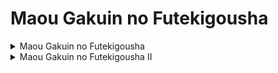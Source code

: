 # Maou Gakuin no Futekigousha

<details>
    <summary>Maou Gakuin no Futekigousha</summary>

!!! info ""
- **RAW**
```
sam
```
- **SUB**
```
EduvalDxD
```


!!! info "Arquivos"
```
[Tempest] Maou Gakuin no Futekigousha - 01 [BDRIP][1080p][HEVC][FLAC] [F3F319CE].mkv
[Tempest] Maou Gakuin no Futekigousha - 02 [BDRIP][1080p][HEVC][FLAC] [7A61A0F4].mkv
[Tempest] Maou Gakuin no Futekigousha - 03 [BDRIP][1080p][HEVC][FLAC] [025B49CD].mkv
[Tempest] Maou Gakuin no Futekigousha - 04 [BDRIP][1080p][HEVC][FLAC] [380B769B].mkv
[Tempest] Maou Gakuin no Futekigousha - 05 [BDRIP][1080p][HEVC][FLAC] [07982DFD].mkv
[Tempest] Maou Gakuin no Futekigousha - 06 [BDRIP][1080p][HEVC][FLAC] [F98B357A].mkv
[Tempest] Maou Gakuin no Futekigousha - 07 [BDRIP][1080p][HEVC][FLAC] [5F3D99B5].mkv
[Tempest] Maou Gakuin no Futekigousha - 08 [BDRIP][1080p][HEVC][FLAC] [A30B0E02].mkv
[Tempest] Maou Gakuin no Futekigousha - 09 [BDRIP][1080p][HEVC][FLAC] [51B29288].mkv
[Tempest] Maou Gakuin no Futekigousha - 10 [BDRIP][1080p][HEVC][FLAC] [1A48B8A1].mkv
[Tempest] Maou Gakuin no Futekigousha - 11 [BDRIP][1080p][HEVC][FLAC] [4BCA4BE5].mkv
[Tempest] Maou Gakuin no Futekigousha - 12 [BDRIP][1080p][HEVC][FLAC] [08BE8B49].mkv
[Tempest] Maou Gakuin no Futekigousha - 13 [BDRIP][1080p][HEVC][FLAC] [A3AE361A].mkv
```

</details>

<details>
    <summary>Maou Gakuin no Futekigousha II</summary>


</details>